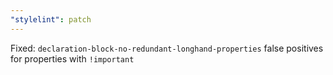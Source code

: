 ```yaml
---
"stylelint": patch
---
```


Fixed: `declaration-block-no-redundant-longhand-properties` false positives for properties with `!important`
